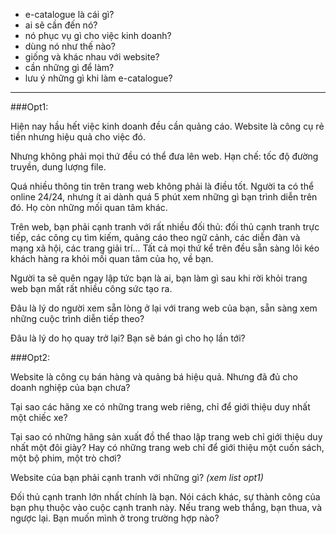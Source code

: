 - e-catalogue là cái gì?
- ai sẽ cần đến nó?
- nó phục vụ gì cho việc kinh doanh?
- dùng nó như thế nào?
- giống và khác nhau với website?
- cần những gì để làm?
- lưu ý những gì khi làm e-catalogue?

---

###Opt1:

Hiện nay hầu hết việc kinh doanh đều cần quảng cáo. Website là công cụ rẻ tiền nhưng hiệu quả cho việc đó.

Nhưng không phải mọi thứ đều có thể đưa lên web. Hạn chế: tốc độ đường truyền, dung lượng file.

Quá nhiều thông tin trên trang web không phải là điều tốt. Người ta có thể online 24/24, nhưng ít ai dành quá 5 phút xem những gì bạn trình diễn trên đó. Họ còn những mối quan tâm khác.

Trên web, bạn phải cạnh tranh với rất nhiều đối thủ: đối thủ cạnh tranh trực tiếp, các công cụ tìm kiếm, quảng cáo theo ngữ cảnh, các diễn đàn và mạng xã hội, các trang giải trí... Tất cả mọi thứ kể trên đều sẵn sàng lôi kéo khách hàng ra khỏi mối quan tâm của họ, về bạn.

Người ta sẽ quên ngay lập tức bạn là ai, bạn làm gì sau khi rời khỏi trang web bạn mất rất nhiều công sức tạo ra.

Đâu là lý do người xem sẵn lòng ở lại với trang web của bạn, sẵn sàng xem những cuộc trình diễn tiếp theo?

Đâu là lý do họ quay trở lại? Bạn sẽ bán gì cho họ lần tới?

###Opt2:

Website là công cụ bán hàng và quảng bá hiệu quả. Nhưng đã đủ cho doanh nghiệp của bạn chưa?

Tại sao các hãng xe có những trang web riêng, chỉ để giới thiệu duy nhất một chiếc xe?

Tại sao có những hãng sản xuất đồ thể thao lập trang web chỉ giới thiệu duy nhất một đôi giày? Hay có những trang web chỉ để giới thiệu một cuốn sách, một bộ phim, một trò chơi?

Website của bạn phải cạnh tranh với những gì? *(xem list opt1)*

Đối thủ cạnh tranh lớn nhất chính là bạn. Nói cách khác, sự thành công của bạn phụ thuộc vào cuộc cạnh tranh này. Nếu trang web thắng, bạn thua, và ngược lại. Bạn muốn mình ở trong trường hợp nào?
